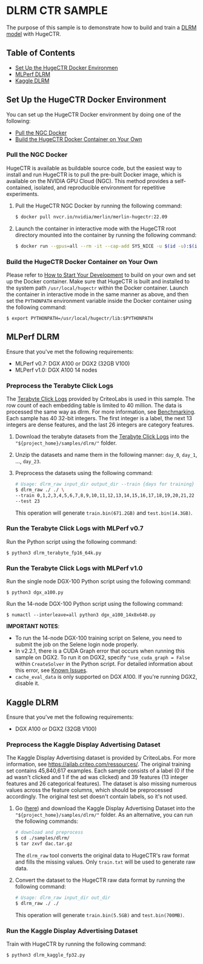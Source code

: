 # DLRM CTR SAMPLE #
The purpose of this sample is to demonstrate how to build and train a [DLRM model](https://ai.facebook.com/blog/dlrm-an-advanced-open-source-deep-learning-recommendation-model/) with HugeCTR.

## Table of Contents
* [Set Up the HugeCTR Docker Environmen](#set-up-the-hugectr-docker-environment)
* [MLPerf DLRM](#mlperf-dlrm)
* [Kaggle DLRM](#kaggle-dlrm)

## Set Up the HugeCTR Docker Environment ##
You can set up the HugeCTR Docker environment by doing one of the following:
- [Pull the NGC Docker](#pull-the-ngc-docker)
- [Build the HugeCTR Docker Container on Your Own](#build-the-hugectr-docker-container-on-your-own)

### Pull the NGC Docker ###
HugeCTR is available as buildable source code, but the easiest way to install and run HugeCTR is to pull the pre-built Docker image, which is available on the NVIDIA GPU Cloud (NGC). This method provides a self-contained, isolated, and reproducible environment for repetitive experiments.

1. Pull the HugeCTR NGC Docker by running the following command:
   ```bash
   $ docker pull nvcr.io/nvidia/merlin/merlin-hugectr:22.09
   ```
2. Launch the container in interactive mode with the HugeCTR root directory mounted into the container by running the following command:
   ```bash
   $ docker run --gpus=all --rm -it --cap-add SYS_NICE -u $(id -u):$(id -g) -v $(pwd):/hugectr -w /hugectr nvcr.io/nvidia/merlin/merlin-hugectr:22.09
   ```

### Build the HugeCTR Docker Container on Your Own ###
Please refer to [How to Start Your Development](https://nvidia-merlin.github.io/HugeCTR/master/hugectr_contributor_guide.html#how-to-start-your-development) to build on your own and set up the Docker container. Make sure that HugeCTR is built and installed to the system path `/usr/local/hugectr` within the Docker container. Launch the container in interactive mode in the same manner as above, and then set the `PYTHONPATH` environment variable inside the Docker container using the following command:
```shell
$ export PYTHONPATH=/usr/local/hugectr/lib:$PYTHONPATH
```

## MLPerf DLRM
Ensure that you've met the following requirements:
- MLPerf v0.7: DGX A100 or DGX2 (32GB V100) 
- MLPerf v1.0: DGX A100 14 nodes

### Preprocess the Terabyte Click Logs ##
The [Terabyte Click Logs](https://labs.criteo.com/2013/12/download-terabyte-click-logs/) provided by CriteoLabs is used in this sample. The row count of each embedding table is limited to 40 million. The data is processed the same way as dlrm. For more information, see [Benchmarking](https://github.com/facebookresearch/dlrm#benchmarking). Each sample has 40 32-bit integers. The first integer is a label, the next 13 integers are dense features, and the last 26 integers are category features.

1. Download the terabyte datasets from the [Terabyte Click Logs](https://labs.criteo.com/2013/12/download-terabyte-click-logs/) into the `"${project_home}/samples/dlrm/"` folder.

2. Unzip the datasets and name them in the following manner: `day_0`, `day_1`, ..., `day_23`.

3. Preprocess the datasets using the following command:
   ```bash
   # Usage: dlrm_raw input_dir output_dir --train {days for training} --test {days for testing}
   $ dlrm_raw ./ ./ \
   --train 0,1,2,3,4,5,6,7,8,9,10,11,12,13,14,15,16,17,18,19,20,21,22 \
   --test 23
   ```
   This operation will generate `train.bin(671.2GB)` and `test.bin(14.3GB)`.

### Run the Terabyte Click Logs with MLPerf v0.7 ##

Run the Python script using the following command:
   ```shell
   $ python3 dlrm_terabyte_fp16_64k.py
   ```

### Run the Terabyte Click Logs with MLPerf v1.0 ##

Run the single node DGX-100 Python script using the following command:
   ```shell
   $ python3 dgx_a100.py
   ```

Run the 14-node DGX-100 Python script using the following command:
   ```shell
   $ numactl --interleave=all python3 dgx_a100_14x8x640.py
   ```

**IMPORTANT NOTES**: 
- To run the 14-node DGX-100 training script on Selene, you need to submit the job on the Selene login node properly.
- In v2.2.1, there is a CUDA Graph error that occurs when running this sample on DGX2. To run it on DGX2, specify `"use_cuda_graph = False` within `CreateSolver` in the Python script. For detailed information about this error, see [Known Issues](https://github.com/NVIDIA-Merlin/HugeCTR/blob/master/release_notes.md#known-issues).
- `cache_eval_data` is only supported on DGX A100. If you're running DGX2, disable it. 

## Kaggle DLRM
Ensure that you've met the following requirements:
- DGX A100 or DGX2 (32GB V100)

### Preprocess the Kaggle Display Advertising Dataset ##
The Kaggle Display Advertising dataset is provided by CriteoLabs. For more information, see https://ailab.criteo.com/ressources/. The original training set contains 45,840,617 examples. Each sample consists of a label (0 if the ad wasn't clicked and 1 if the ad was clicked) and 39 features (13 integer features and 26 categorical features). The dataset is also missing numerous values across the feature columns, which should be preprocessed accordingly. The original test set doesn't contain labels, so it's not used.

1. Go ([here](https://ailab.criteo.com/ressources/)) and download the Kaggle Display Advertising Dataset into the `"${project_home}/samples/dlrm/"` folder.
   As an alternative, you can run the following commands: 
   ```bash
   # download and preprocess
   $ cd ./samples/dlrm/
   $ tar zxvf dac.tar.gz
   ```
   The `dlrm_raw` tool converts the original data to HugeCTR's raw format and fills the missing values. Only `train.txt` will be used to generate raw data.

2. Convert the dataset to the HugeCTR raw data format by running the following command:
   ```bash
   # Usage: dlrm_raw input_dir out_dir
   $ dlrm_raw ./ ./ 
   ```
   This operation will generate `train.bin(5.5GB)` and `test.bin(700MB)`.

### Run the Kaggle Display Advertising Dataset ##
Train with HugeCTR by running the following command:
   ```bash
   $ python3 dlrm_kaggle_fp32.py
   ```
